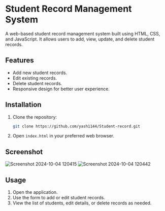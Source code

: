 # Student Record Management System

A web-based student record management system built using HTML, CSS, and JavaScript. It allows users to add, view, update, and delete student records.

## Features

- Add new student records.
- Edit existing records.
- Delete student records.
- Responsive design for better user experience.

## Installation

1. Clone the repository:

   ```bash
   git clone https://github.com/yash1144/Student-record.git
   ```

2. Open `index.html` in your preferred web browser.

## Screenshot

![Screenshot 2024-10-04 120415](https://github.com/user-attachments/assets/0c34f190-8b68-4d0f-bb34-58944bd7ff51)
![Screenshot 2024-10-04 120442](https://github.com/user-attachments/assets/a8b48097-2f2c-4f3f-84c5-ac41a0837af1)

## Usage

1. Open the application.
2. Use the form to add or edit student records.
3. View the list of students, edit details, or delete records as needed.
